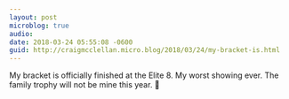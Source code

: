 ```yaml
---
layout: post
microblog: true
audio: 
date: 2018-03-24 05:55:08 -0600
guid: http://craigmcclellan.micro.blog/2018/03/24/my-bracket-is.html
---
```

My bracket is officially finished at the Elite 8. My worst showing ever. The family trophy will not be mine this year. 🏀
